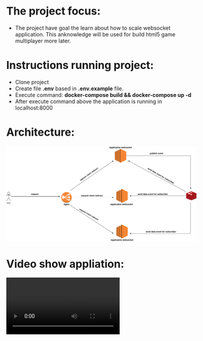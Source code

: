 The project focus:
===================
 - The project have goal the learn about how to scale websocket application. This anknowledge
 will be used for build html5 game multiplayer more later.

Instructions running project:
==============================

- Clone project
- Create file **.env** based in **.env.example** file.
- Execute command: **docker-compose build && docker-compose up -d**
- After execute command above the application is running in localhost:8000


Architecture:
===============
![architecture](./arquitetura.png)

Video show appliation:
=======================
![video](https://github.com/tiago123456789/playing-studying-websocket-scale/blob/master/video.mp4)

